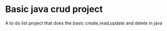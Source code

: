 # Basic java crud project
 A to do list project that does the basic create,read,update and delete in java 
